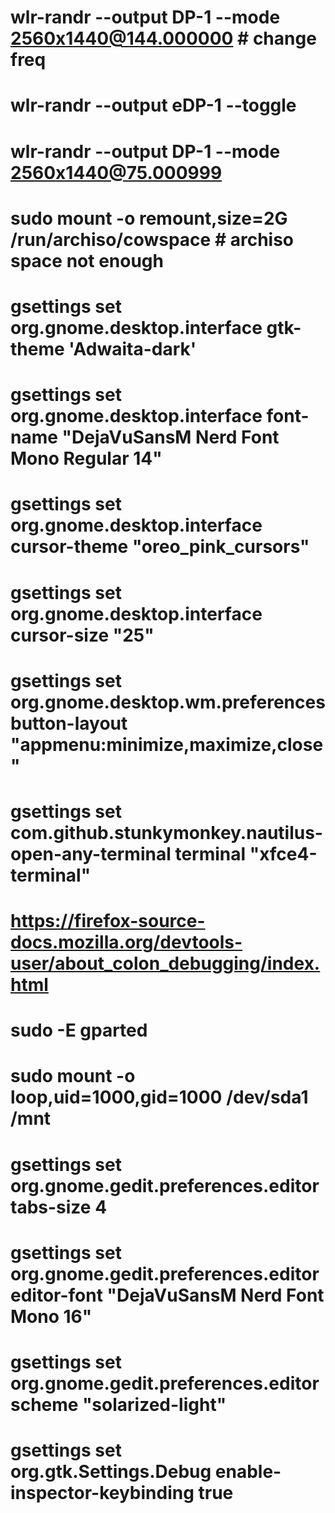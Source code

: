 # wlr-randr --output DP-1 --mode 2560x1440@144.000000 # change freq
# wlr-randr --output eDP-1 --toggle
# wlr-randr --output DP-1 --mode 2560x1440@75.000999
# sudo mount -o remount,size=2G /run/archiso/cowspace # archiso space not enough
# gsettings set org.gnome.desktop.interface gtk-theme 'Adwaita-dark'
# gsettings set org.gnome.desktop.interface font-name "DejaVuSansM Nerd Font Mono Regular 14"
# gsettings set org.gnome.desktop.interface cursor-theme "oreo_pink_cursors"
# gsettings set org.gnome.desktop.interface cursor-size "25"
# gsettings set org.gnome.desktop.wm.preferences button-layout "appmenu:minimize,maximize,close"
# gsettings set com.github.stunkymonkey.nautilus-open-any-terminal terminal "xfce4-terminal"
# https://firefox-source-docs.mozilla.org/devtools-user/about_colon_debugging/index.html
# sudo -E gparted
# sudo mount -o loop,uid=1000,gid=1000 /dev/sda1 /mnt
# gsettings set org.gnome.gedit.preferences.editor tabs-size 4
# gsettings set org.gnome.gedit.preferences.editor editor-font "DejaVuSansM Nerd Font Mono 16"
# gsettings set org.gnome.gedit.preferences.editor scheme "solarized-light"
# gsettings set org.gtk.Settings.Debug enable-inspector-keybinding true
